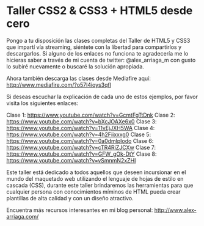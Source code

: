 Taller CSS2 & CSS3 + HTML5 desde cero
=====================================

Pongo a tu disposición las clases completas del Taller de HTML5 y CSS3 que impartí vía streaming, siéntete con la libertad para compartirlos y descargarlos. Si alguno de los enlaces no funciona te agradecería me lo hicieras saber a través de mi cuenta de twitter: @alex_arriaga_m con gusto lo subiré nuevamente o buscaré la solución apropiada.

Ahora también descarga las clases desde Mediafire aquí: http://www.mediafire.com/?o57l4ioys3qfl

Si deseas escuchar la explicación de cada uno de estos ejemplos, por favor visita los siguientes enlaces:

Clase 1: https://www.youtube.com/watch?v=GcmtFgTtDnk
Clase 2: https://www.youtube.com/watch?v=bXcJOAXe6x0
Clase 3: https://www.youtube.com/watch?v=11vEjJXH5WA
Clase 4: https://www.youtube.com/watch?v=4h2Fiixxxg0
Clase 5: https://www.youtube.com/watch?v=0a0dmlpIodo
Clase 6: https://www.youtube.com/watch?v=cTR4RiZJCXw
Clase 7: https://www.youtube.com/watch?v=GFW_gOk-DtY
Clase 8: https://www.youtube.com/watch?v=vSmnmN2xZHI

Este taller está dedicado a todos aquellos que deseen incursionar en el mundo del maquetado web utilizando el lenguaje de hojas de estilo en cascada (CSS), durante este taller brindaremos las herramientas para que cualquier persona con conocimientos míminos de HTML pueda crear plantillas de alta calidad y con un diseño atractivo.

Encuentra más recursos interesantes en mi blog personal: http://www.alex-arriaga.com/